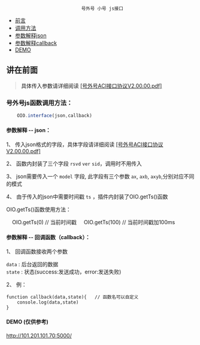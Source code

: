 									
								号外号 小号 js接口

* [前言](#Preface)
* [调用方法](#function)
* [参数解释json](#parameter-json)
* [参数解释callback](#parameter-callback)
* [DEMO](#demo)


## <a name="Preface">讲在前面
> 具体传入参数请详细阅读 <a href="https://github.com/roy-lau/oio-Interface/blob/master/api/%E5%8F%B7%E5%A4%96%E5%8F%B7ACI%E6%8E%A5%E5%8F%A3%E5%8D%8F%E8%AE%AEV2.00.00.pdf">[号外号ACI接口协议V2.00.00.pdf]</a>

### <a name="function">号外号js函数调用方法：

```javascript
	OIO.interface(json,callback)
```

#### <a name="parameter-json">参数解释 -- json： 
 
 1、 传入json格式的字段，具体字段请详细阅读 <a href="https://github.com/roy-lau/oio-Interface/blob/master/api/%E5%8F%B7%E5%A4%96%E5%8F%B7ACI%E6%8E%A5%E5%8F%A3%E5%8D%8F%E8%AE%AEV2.00.00.pdf">[号外号ACI接口协议V2.00.00.pdf]</a> 
 
 2、 函数内封装了三个字段 `rsvd` `ver` `sid`，调用时不用传入 
 
 3、 json需要传入一个 `model` 字段, 此字段有三个参数 `ax`, `axb`, `axyb`,分别对应不同的模式 
 
 4、 由于传入的json中需要时间戳 `ts` ，插件内封装了OIO.getTs()函数 

OIO.getTs()函数使用方法：

     OIO.getTs(0)  // 当前时间戳
     OIO.getTs(100)  // 当前时间戳加100ms


#### <a name="parameter-callback">参数解释 -- 回调函数（callback）：

1、 回调函数接收两个参数

   `data` : 后台返回的数据 <br />
   `state` : 状态(success:发送成功，error:发送失败)
   
2、 例：

	function callback(data,state){   // 函数名可以自定义
		console.log(data,state)
	}

#### <a name="demo">DEMO (仅供参考)

http://101.201.101.70:5000/
